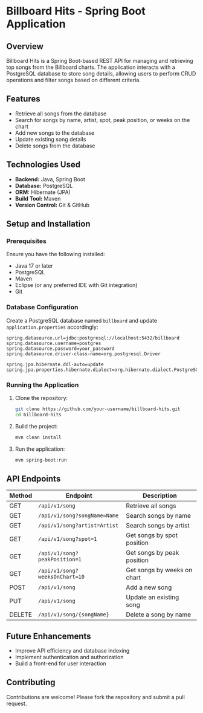 # Billboard Hits - Spring Boot Application

## Overview
Billboard Hits is a Spring Boot-based REST API for managing and retrieving top songs from the Billboard charts. The application interacts with a PostgreSQL database to store song details, allowing users to perform CRUD operations and filter songs based on different criteria.

## Features
- Retrieve all songs from the database
- Search for songs by name, artist, spot, peak position, or weeks on the chart
- Add new songs to the database
- Update existing song details
- Delete songs from the database

## Technologies Used
- **Backend:** Java, Spring Boot
- **Database:** PostgreSQL
- **ORM:** Hibernate (JPA)
- **Build Tool:** Maven
- **Version Control:** Git & GitHub

## Setup and Installation
### Prerequisites
Ensure you have the following installed:
- Java 17 or later
- PostgreSQL
- Maven
- Eclipse (or any preferred IDE with Git integration)
- Git

### Database Configuration
Create a PostgreSQL database named `billboard` and update `application.properties` accordingly:

```properties
spring.datasource.url=jdbc:postgresql://localhost:5432/billboard
spring.datasource.username=postgres
spring.datasource.password=your_password
spring.datasource.driver-class-name=org.postgresql.Driver

spring.jpa.hibernate.ddl-auto=update
spring.jpa.properties.hibernate.dialect=org.hibernate.dialect.PostgreSQLDialect
```

### Running the Application
1. Clone the repository:
   ```sh
   git clone https://github.com/your-username/billboard-hits.git
   cd billboard-hits
   ```
2. Build the project:
   ```sh
   mvn clean install
   ```
3. Run the application:
   ```sh
   mvn spring-boot:run
   ```

## API Endpoints
| Method | Endpoint | Description |
|--------|---------|-------------|
| GET | `/api/v1/song` | Retrieve all songs |
| GET | `/api/v1/song?songName=Name` | Search songs by name |
| GET | `/api/v1/song?artist=Artist` | Search songs by artist |
| GET | `/api/v1/song?spot=1` | Get songs by spot position |
| GET | `/api/v1/song?peakPosition=1` | Get songs by peak position |
| GET | `/api/v1/song?weeksOnChart=10` | Get songs by weeks on chart |
| POST | `/api/v1/song` | Add a new song |
| PUT | `/api/v1/song` | Update an existing song |
| DELETE | `/api/v1/song/{songName}` | Delete a song by name |

## Future Enhancements
- Improve API efficiency and database indexing
- Implement authentication and authorization
- Build a front-end for user interaction

## Contributing
Contributions are welcome! Please fork the repository and submit a pull request.



